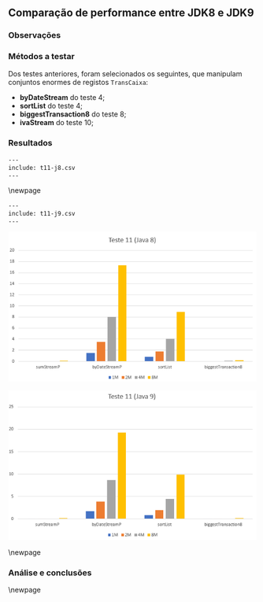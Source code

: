 ## Comparação de performance entre JDK8 e JDK9

### Observações

### Métodos a testar

Dos testes anteriores, foram selecionados os seguintes, que manipulam
conjuntos enormes de registos `TransCaixa`:

 - **byDateStream** do teste 4;
 - **sortList** do teste 4;
 - **biggestTransaction8** do teste 8;
 - **ivaStream** do teste 10;


### Resultados

```table
---
include: t11-j8.csv
---
```

\newpage

```table
---
include: t11-j9.csv
---
```

![Representação gráfica destes resultados (Java 8)](charts/t11-java8-2.PNG)

![Representação gráfica destes resultados (Java 9)](charts/t11-java9-2.PNG)

\newpage

### Análise e conclusões

\newpage